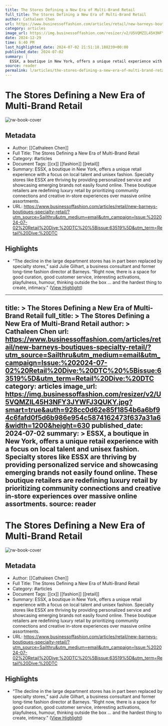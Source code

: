 ```yaml
---
title: The Stores Defining a New Era of Multi-Brand Retail
full_title: The Stores Defining a New Era of Multi-Brand Retail
author: Cathaleen Chen
url: https://www.businessoffashion.com/articles/retail/new-barneys-boutiques-specialty-retail/?utm_source=Sailthru&utm_medium=email&utm_campaign=Issue:%202024-07-02%20Retail%20Dive:%20DTC%20%5Bissue:63519%5D&utm_term=Retail%20Dive:%20DTC
category: articles
image_url: https://img.businessoffashion.com/resizer/v2/U5VQMZIL45H3NFY3JYWFJ3QUKY.jpg?smart=true&auth=928cc0d62e85f1854b6a6bf94c6fafd0f5d6b986e954c5874162473f637a31a6&width=1200&height=630
date: 2024-12-29
time: 6:40 PM
last_highlighted_date: 2024-07-02 21:51:18.188239+00:00
published_date: 2024-07-02
summary: |
  ESSX, a boutique in New York, offers a unique retail experience with a focus on local talent and unisex fashion. Specialty stores like ESSX are thriving by providing personalized service and showcasing emerging brands not easily found online. These boutique retailers are redefining luxury retail by prioritizing community connections and creative in-store experiences over massive online assortments.
source: reader
permalink: l/articles/the-stores-defining-a-new-era-of-multi-brand-retail
---
```

# The Stores Defining a New Era of Multi-Brand Retail

![rw-book-cover](https://img.businessoffashion.com/resizer/v2/U5VQMZIL45H3NFY3JYWFJ3QUKY.jpg?smart=true&auth=928cc0d62e85f1854b6a6bf94c6fafd0f5d6b986e954c5874162473f637a31a6&width=1200&height=630)

## Metadata
- Author: [[Cathaleen Chen]]
- Full Title: The Stores Defining a New Era of Multi-Brand Retail
- Category: #articles
- Document Tags: [[cx]] [[fashion]] [[retail]] 
- Summary: ESSX, a boutique in New York, offers a unique retail experience with a focus on local talent and unisex fashion. Specialty stores like ESSX are thriving by providing personalized service and showcasing emerging brands not easily found online. These boutique retailers are redefining luxury retail by prioritizing community connections and creative in-store experiences over massive online assortments.
- URL: https://www.businessoffashion.com/articles/retail/new-barneys-boutiques-specialty-retail/?utm_source=Sailthru&utm_medium=email&utm_campaign=Issue:%202024-07-02%20Retail%20Dive:%20DTC%20%5Bissue:63519%5D&utm_term=Retail%20Dive:%20DTC

## Highlights
- “The decline in the large department stores has in part been replaced by specialty stores,” said Julie Gilhart, a business consultant and former long-time fashion director at Barneys. “Right now, there is a space for good curation, good customer service, interesting activations, playfulness, humour, thinking outside the box … and the hardest thing to create, intimacy.” ([View Highlight](https://read.readwise.io/read/01j1tpwfqg9w0j5cym82qna01a))


---
title: >
  The Stores Defining a New Era of Multi-Brand Retail
full_title: >
  The Stores Defining a New Era of Multi-Brand Retail
author: >
  Cathaleen Chen
url: https://www.businessoffashion.com/articles/retail/new-barneys-boutiques-specialty-retail/?utm_source=Sailthru&utm_medium=email&utm_campaign=Issue:%202024-07-02%20Retail%20Dive:%20DTC%20%5Bissue:63519%5D&utm_term=Retail%20Dive:%20DTC
category: articles
image_url: https://img.businessoffashion.com/resizer/v2/U5VQMZIL45H3NFY3JYWFJ3QUKY.jpg?smart=true&auth=928cc0d62e85f1854b6a6bf94c6fafd0f5d6b986e954c5874162473f637a31a6&width=1200&height=630
published_date: 2024-07-02
summary: >
  ESSX, a boutique in New York, offers a unique retail experience with a focus on local talent and unisex fashion. Specialty stores like ESSX are thriving by providing personalized service and showcasing emerging brands not easily found online. These boutique retailers are redefining luxury retail by prioritizing community connections and creative in-store experiences over massive online assortments.
source: reader
---
# The Stores Defining a New Era of Multi-Brand Retail

![rw-book-cover](https://img.businessoffashion.com/resizer/v2/U5VQMZIL45H3NFY3JYWFJ3QUKY.jpg?smart=true&auth=928cc0d62e85f1854b6a6bf94c6fafd0f5d6b986e954c5874162473f637a31a6&width=1200&height=630)

## Metadata
- Author: [[Cathaleen Chen]]
- Full Title: The Stores Defining a New Era of Multi-Brand Retail
- Category: #articles
- Document Tags: [[cx]] [[fashion]] [[retail]] 
- Summary: ESSX, a boutique in New York, offers a unique retail experience with a focus on local talent and unisex fashion. Specialty stores like ESSX are thriving by providing personalized service and showcasing emerging brands not easily found online. These boutique retailers are redefining luxury retail by prioritizing community connections and creative in-store experiences over massive online assortments.
- URL: https://www.businessoffashion.com/articles/retail/new-barneys-boutiques-specialty-retail/?utm_source=Sailthru&utm_medium=email&utm_campaign=Issue:%202024-07-02%20Retail%20Dive:%20DTC%20%5Bissue:63519%5D&utm_term=Retail%20Dive:%20DTC

## Highlights
- “The decline in the large department stores has in part been replaced by specialty stores,” said Julie Gilhart, a business consultant and former long-time fashion director at Barneys. “Right now, there is a space for good curation, good customer service, interesting activations, playfulness, humour, thinking outside the box … and the hardest thing to create, intimacy.” ([View Highlight](https://read.readwise.io/read/01j1tpwfqg9w0j5cym82qna01a))



